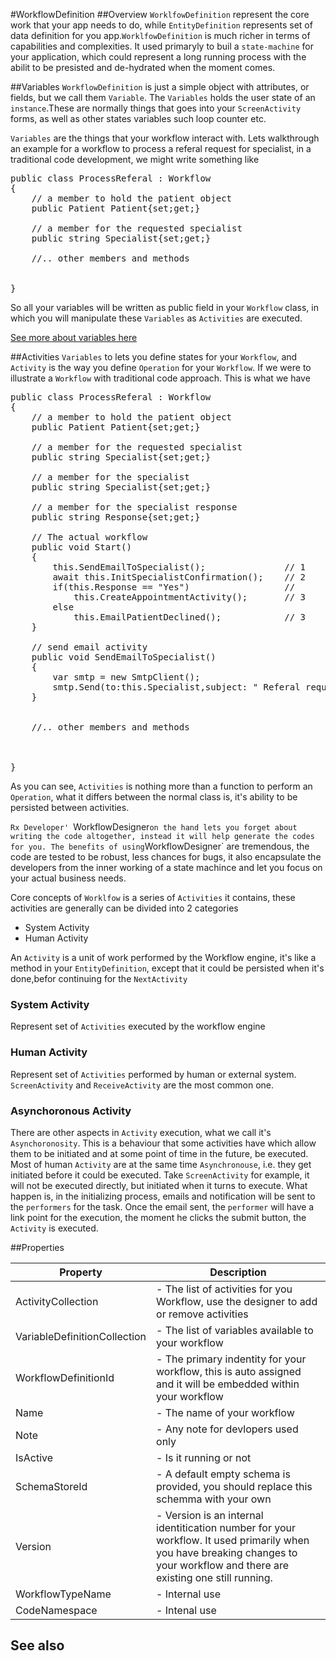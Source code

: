 #WorkflowDefinition
##Overview
`WorklfowDefinition` represent the core work that your app needs to do, while `EntityDefinition` represents set of data definition for you app.`WorklfowDefinition` is much richer in terms of capabilities and complexities. It used primaryly to buil a `state-machine` for your application, which could represent a long running process with the abilit to be presisted and de-hydrated when the moment comes.




##Variables
`WorkflowDefinition` is just a simple object with attributes, or fields, but we call them `Variable`. The `Variables` holds the user state of an `instance`.These are normally things that goes into your `ScreenActivity` forms, as well as other states variables such loop counter etc.

`Variables` are the things that your workflow interact with. Lets walkthrough an example for a workflow to process a referal request for specialist, in a traditional code development, we might write something like

<pre>public class ProcessReferal : Workflow
{
    // a member to hold the patient object
    public Patient Patient{set;get;}

    // a member for the requested specialist
    public string Specialist{set;get;}
    
    //.. other members and methods


}</pre>

So all your variables will be written as public field in your `Workflow` class, in which you will manipulate these `Variables` as `Activities` are executed.

[See more about variables here](Variable.html)

##Activities
`Variables` to lets you define states for your `Workflow`, and `Activity` is the way you define `Operation` for your `Workflow`. If we were to illustrate a `Workflow` with traditional code approach. This is what we have

<pre>
public class ProcessReferal : Workflow
{
    // a member to hold the patient object
    public Patient Patient{set;get;}

    // a member for the requested specialist
    public string Specialist{set;get;}

    // a member for the specialist
    public string Specialist{set;get;}

    // a member for the specialist response
    public string Response{set;get;}
    
    // The actual workflow
    public void Start()
    {
        this.SendEmailToSpecialist();               // 1
        await this.InitSpecialistConfirmation();    // 2
        if(this.Response == "Yes")                  //
            this.CreateAppointmentActivity();       // 3
        else
            this.EmailPatientDeclined();            // 3
    }

    // send email activity
    public void SendEmailToSpecialist()
    {
        var smtp = new SmtpClient();
        smtp.Send(to:this.Specialist,subject: " Referal request for " + this.Patient.FullName, body:"..."); 
    }


    //.. other members and methods
    


}
</pre>
As you can see, `Activities` is nothing more than a function to perform an `Operation`, what it differs between the normal class is, it's ability to be persisted between activities.

`Rx Developer' `WorkflowDesigner` on the hand lets you forget about writing the code altogether, instead it will help generate the codes for you. The benefits of using `WorkflowDesigner` are tremendous, the code are tested to be robust, less chances for bugs, it also encapsulate the developers from the inner working of a state machince and let you focus on your actual business needs.


Core concepts of `Worklfow` is a series of `Activities` it contains, these activities are generally can be divided into 2 categories

* System Activity
* Human Activity

An `Activity` is a unit of work performed by the Workflow engine, it's like a method in your `EntityDefinition`, except that it could be persisted when it's done,befor continuing for the `NextActivity`

### System Activity
Represent set of `Activities` executed by the workflow engine


### Human Activity
Represent set of `Activities` performed by human or external system. `ScreenActivity` and `ReceiveActivity` are the most common one.

### Asynchoronous Activity
There are other aspects in `Activity` execution, what we call it's `Asynchoronosity`. This is a behaviour that some activities have which allow them to be initiated and at some point of time in the future, be executed. Most of human `Activity` are at the same time `Asynchronouse`, i.e. they get initiated before it could be executed. Take `ScreenActivity` for example, it will not be executed directly, but initiated when it turns to execute. What happen is, in the initializing process, emails and notification will be sent to the `performers` for the task. Once the email sent, the `performer` will have a link point for the execution, the moment he clicks the submit button, the `Activity` is executed.




##Properties
<table class="table table-condensed table-bordered">
    <thead>
<tr>
<th>Property</th>
<th>Description</th>
</tr>
</thead>
<tbody>
<tr><td>ActivityCollection</td><td> - The list of activities for you Workflow, use the designer to add or remove activities </td></tr>
<tr><td>VariableDefinitionCollection</td><td> - The list of variables available to your workflow</td></tr>
<tr><td>WorkflowDefinitionId</td><td> - The primary indentity for your workflow, this is auto assigned and it will be embedded within your workflow</td></tr>
<tr><td>Name</td><td> - The name of your workflow </td></tr>
<tr><td>Note</td><td> - Any note for devlopers used only</td></tr>
<tr><td>IsActive</td><td> - Is it running or not</td></tr>
<tr><td>SchemaStoreId</td><td> - A default empty schema is provided, you should replace this schemma with your own</td></tr>
<tr><td>Version</td><td> - Version is an internal identitication number for your workflow. It used primarily when you have breaking changes to your workflow and there are existing one still running.</td></tr>
<tr><td>WorkflowTypeName</td><td> - Internal use</td></tr>
<tr><td>CodeNamespace</td><td> - Intenal use</td></tr>
</tbody></table>



## See also

